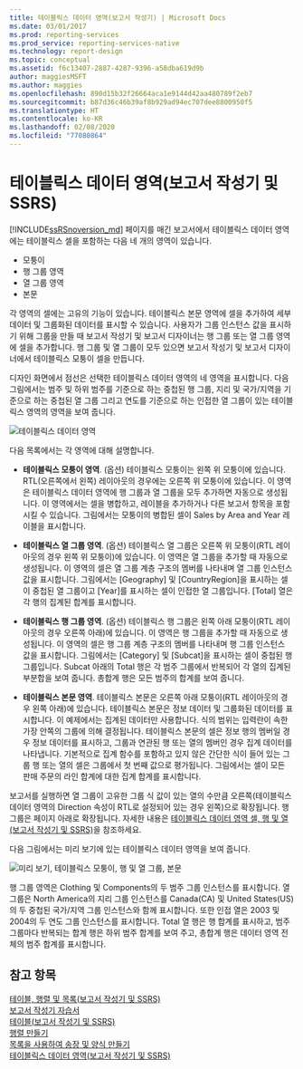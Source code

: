```yaml
---
title: 테이블릭스 데이터 영역(보고서 작성기) | Microsoft Docs
ms.date: 03/01/2017
ms.prod: reporting-services
ms.prod_service: reporting-services-native
ms.technology: report-design
ms.topic: conceptual
ms.assetid: f6c13407-2887-4287-9396-a58dba619d9b
author: maggiesMSFT
ms.author: maggies
ms.openlocfilehash: 890d15b32f26664aca1e9144d42aa480789f2eb7
ms.sourcegitcommit: b87d36c46b39af8b929ad94ec707dee8800950f5
ms.translationtype: HT
ms.contentlocale: ko-KR
ms.lasthandoff: 02/08/2020
ms.locfileid: "77080864"
---
```

# <a name="tablix-data-region-areas-report-builder-and-ssrs"></a>테이블릭스 데이터 영역(보고서 작성기 및 SSRS)
 [!INCLUDE[ssRSnoversion_md](../../includes/ssrsnoversion-md.md)] 페이지를 매긴 보고서에서 테이블릭스 데이터 영역에는 테이블릭스 셀을 포함하는 다음 네 개의 영역이 있습니다.   
* 모퉁이  
* 행 그룹 영역  
* 열 그룹 영역  
* 본문   
  
각 영역의 셀에는 고유의 기능이 있습니다. 테이블릭스 본문 영역에 셀을 추가하여 세부 데이터 및 그룹화된 데이터를 표시할 수 있습니다. 사용자가 그룹 인스턴스 값을 표시하기 위해 그룹을 만들 때 보고서 작성기 및 보고서 디자이너는 행 그룹 또는 열 그룹 영역에 셀을 추가합니다. 행 그룹 및 열 그룹이 모두 있으면 보고서 작성기 및 보고서 디자이너에서 테이블릭스 모퉁이 셀을 만듭니다.  
  
디자인 화면에서 점선은 선택한 테이블릭스 데이터 영역의 네 영역을 표시합니다. 다음 그림에서는 범주 및 하위 범주를 기준으로 하는 중첩된 행 그룹, 지리 및 국가/지역을 기준으로 하는 중첩된 열 그룹 그리고 연도를 기준으로 하는 인접한 열 그룹이 있는 테이블릭스 영역의 영역을 보여 줍니다.  
  
 ![테이블릭스 데이터 영역](../../reporting-services/report-design/media/rs-tablixareas.gif "테이블릭스 데이터 영역")  
  
 다음 목록에서는 각 영역에 대해 설명합니다.  
  
-   **테이블릭스 모퉁이 영역**. (옵션) 테이블릭스 모퉁이는 왼쪽 위 모퉁이에 있습니다. RTL(오른쪽에서 왼쪽) 레이아웃의 경우에는 오른쪽 위 모퉁이에 있습니다. 이 영역은 테이블릭스 데이터 영역에 행 그룹과 열 그룹을 모두 추가하면 자동으로 생성됩니다. 이 영역에서는 셀을 병합하고, 레이블을 추가하거나 다른 보고서 항목을 포함시킬 수 있습니다. 그림에서는 모퉁이의 병합된 셀이 Sales by Area and Year 레이블을 표시합니다.  
  
-   **테이블릭스 열 그룹 영역**. (옵션) 테이블릭스 열 그룹은 오른쪽 위 모퉁이(RTL 레이아웃의 경우 왼쪽 위 모퉁이)에 있습니다. 이 영역은 열 그룹을 추가할 때 자동으로 생성됩니다. 이 영역의 셀은 열 그룹 계층 구조의 멤버를 나타내며 열 그룹 인스턴스 값을 표시합니다. 그림에서는 [Geography] 및 [CountryRegion]을 표시하는 셀이 중첩된 열 그룹이고 [Year]를 표시하는 셀이 인접한 열 그룹입니다. [Total] 열은 각 행의 집계된 합계를 표시합니다.  
  
-   **테이블릭스 행 그룹 영역**. (옵션) 테이블릭스 행 그룹은 왼쪽 아래 모퉁이(RTL 레이아웃의 경우 오른쪽 아래)에 있습니다. 이 영역은 행 그룹을 추가할 때 자동으로 생성됩니다. 이 영역의 셀은 행 그룹 계층 구조의 멤버를 나타내며 행 그룹 인스턴스 값을 표시합니다. 그림에서는 [Category] 및 [Subcat]을 표시하는 셀이 중첩된 행 그룹입니다. Subcat 아래의 Total 행은 각 범주 그룹에서 반복되어 각 열의 집계된 부분합을 보여 줍니다. 총합계 행은 모든 범주의 합계를 보여 줍니다.  
  
-   **테이블릭스 본문 영역**. 테이블릭스 본문은 오른쪽 아래 모퉁이(RTL 레이아웃의 경우 왼쪽 아래)에 있습니다. 테이블릭스 본문은 정보 데이터 및 그룹화된 데이터를 표시합니다. 이 예제에서는 집계된 데이터만 사용합니다. 식의 범위는 입력란이 속한 가장 안쪽의 그룹에 의해 결정됩니다. 테이블릭스 본문의 셀은 정보 행의 멤버일 경우 정보 데이터를 표시하고, 그룹과 연관된 행 또는 열의 멤버인 경우 집계 데이터를 나타냅니다. 기본적으로 집계 함수를 포함하고 있지 않은 간단한 식이 들어 있는 그룹 행 또는 열의 셀은 그룹에서 첫 번째 값으로 평가됩니다. 그림에서는 셀이 모든 판매 주문의 라인 합계에 대한 집계 합계를 표시합니다.  
  
 보고서를 실행하면 열 그룹이 고유한 그룹 식 값이 있는 열의 수만큼 오른쪽(테이블릭스 데이터 영역의 Direction 속성이 RTL로 설정되어 있는 경우 왼쪽)으로 확장됩니다. 행 그룹은 페이지 아래로 확장됩니다. 자세한 내용은 [테이블릭스 데이터 영역 셀, 행 및 열&#40;보고서 작성기 및 SSRS&#41;](../../reporting-services/report-design/tablix-data-region-cells-rows-and-columns-report-builder-and-ssrs.md)을 참조하세요.  
  
 다음 그림에서는 미리 보기에 있는 테이블릭스 데이터 영역을 보여 줍니다.  
  
 ![미리 보기, 테이블릭스 모퉁이, 행 및 열 그룹, 본문](../../reporting-services/report-design/media/rs-tablixareaspreview.gif "미리 보기, 테이블릭스 모퉁이, 행 및 열 그룹, 본문")  
  
 행 그룹 영역은 Clothing 및 Components의 두 범주 그룹 인스턴스를 표시합니다. 열 그룹은 North America의 지리 그룹 인스턴스를 Canada(CA) 및 United States(US)의 두 중첩된 국가/지역 그룹 인스턴스와 함께 표시합니다. 또한 인접 열은 2003 및 2004의 두 연도 그룹 인스턴스를 표시합니다. Total 열 행은 행 합계를 표시하고, 범주 그룹마다 반복되는 합계 행은 하위 범주 합계를 보여 주고, 총합계 행은 데이터 영역 전체의 범주 합계를 표시합니다.  
  
## <a name="see-also"></a>참고 항목  
 [테이블, 행렬 및 목록&#40;보고서 작성기 및 SSRS&#41;](../../reporting-services/report-design/tables-matrices-and-lists-report-builder-and-ssrs.md)   
 [보고서 작성기 자습서](../../reporting-services/report-builder-tutorials.md)   
 [테이블&#40;보고서 작성기 및 SSRS&#41;](../../reporting-services/report-design/tables-report-builder-and-ssrs.md)   
 [행렬 만들기](../../reporting-services/report-design/create-a-matrix-report-builder-and-ssrs.md)   
 [목록을 사용하여 송장 및 양식 만들기](../../reporting-services/report-design/create-invoices-and-forms-with-lists-report-builder-and-ssrs.md)   
 [테이블릭스 데이터 영역&#40;보고서 작성기 및 SSRS&#41;](../../reporting-services/report-design/tablix-data-region-report-builder-and-ssrs.md)  
  
  
